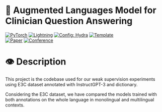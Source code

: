 # 🐊 Augmented Languages Model for Clinician Question Answering

<a href="https://pytorch.org/get-started/locally/"><img alt="PyTorch" src="https://img.shields.io/badge/PyTorch-ee4c2c?logo=pytorch&logoColor=white"></a>
<a href="https://pytorchlightning.ai/"><img alt="Lightning" src="https://img.shields.io/badge/-Lightning-792ee5?logo=pytorchlightning&logoColor=white"></a>
<a href="https://hydra.cc/"><img alt="Config: Hydra" src="https://img.shields.io/badge/Config-Hydra-89b8cd"></a>
<a href="https://github.com/ashleve/lightning-hydra-template"><img alt="Template" src="https://img.shields.io/badge/-Lightning--Hydra--Template-017F2F?style=flat&logo=github&labelColor=gray"></a><br>
[![Paper](http://img.shields.io/badge/paper-arxiv.1001.2234-B31B1B.svg)](https://www.nature.com/articles/nature14539)
[![Conference](https://img.shields.io/badge/BioNLP-2023-blue)](https://aclweb.org/aclwiki/BioNLP_Workshop)

</div>

# 👁️ Description

This project is the codebase used for our weak supervision experiments using E3C dataset annotated with InstructGPT-3 and dictionary.

Considering the E3C dataset, we have compared the models trained with both annotations on the whole language in monolingual and multilingual contexts.
